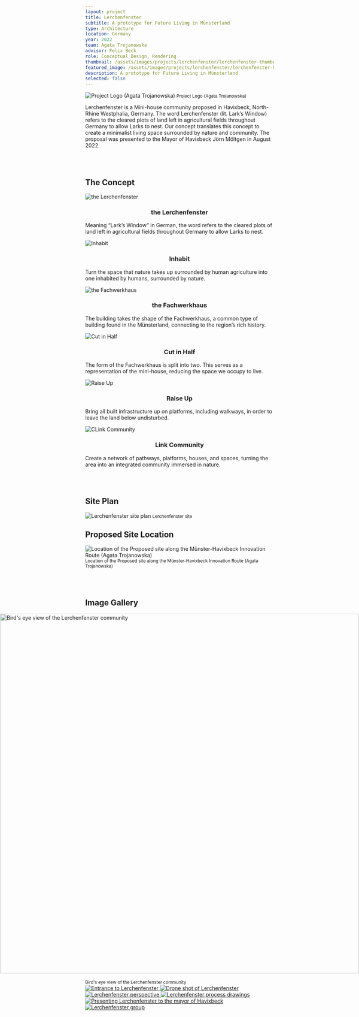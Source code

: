 ```yaml
---
layout: project
title: Lerchenfenster
subtitle: A prototype for Future Living in Münsterland
type: Architecture
location: Germany
year: 2022
team: Agata Trojanowska
advisor: Felix Beck
role: Conceptual Design, Rendering
thumbnail: /assets/images/projects/lerchenfenster/lerchenfenster-thumbnail.jpeg
featured_image: /assets/images/projects/lerchenfenster/lerchenfenster-hero.jpeg
description: A prototype for Future Living in Münsterland
selected: false
---
```


 <div class="content-row">
  <div class="content-col" style="flex: 1 1 0;">
    <img src="/assets/images/projects/lerchenfenster/lerchenfenster-logo.png" alt="Project Logo (Agata Trojanowska)" class="equal-height-img">
    <small> Project Logo (Agata Trojanowska) </small>
  </div>
  <div class="content-col" style="flex: 5 1 0;">
    <p> Lerchenfenster is a Mini-house community proposed in Havixbeck, North-Rhine Westphalia, Germany. The word Lerchenfenster (lit. Lark’s Window) refers to the cleared plots of land left in agricultural fields throughout Germany to allow Larks to nest. Our concept translates this concept to create a minimalist living space surrounded by nature and community. The proposal was presented to the Mayor of Havixbeck Jörn Möltgen in August 2022. </p>
  </div>
</div>



<br><br>

## The Concept

<div class="content-row">
  <div class="content-col" style="flex: 1 1 0;">
    <img src="/assets/images/projects/lerchenfenster/concept-1.png" alt="the Lerchenfenster" class="equal-height-img">
    <br> <h3 style="text-align: center;"> the Lerchenfenster </h3>
    <p>
    Meaning “Lark’s Window” in German, the word refers to the cleared plots of land left in agricultural fields throughout Germany to allow Larks to nest. </p>
  </div>
  <div class="content-col" style="flex: 1 1 0;">
    <img src="/assets/images/projects/lerchenfenster/concept-2.png" alt="Inhabit" class="equal-height-img">
    <br> <h3 style="text-align: center;"> Inhabit </h3>
    <p>
    Turn the space that nature takes up surrounded by human agriculture into one inhabited by humans, surrounded by nature. </p>
  </div>
  <div class="content-col" style="flex: 1 1 0;">
    <img src="/assets/images/projects/lerchenfenster/concept-3.png" alt="the Fachwerkhaus" class="equal-height-img">
    <br> <h3 style="text-align: center;"> the Fachwerkhaus </h3>
    <p>
    The building takes the shape of the Fachwerkhaus, a common type of building found in the Münsterland, connecting to the region’s rich history. </p>
  </div>
</div>

<div class="content-row">
  <div class="content-col" style="flex: 1 1 0;">
    <img src="/assets/images/projects/lerchenfenster/concept-4.png" alt="Cut in Half" class="equal-height-img">
    <br> <h3 style="text-align: center;"> Cut in Half </h3>
    <p>
    The form of the Fachwerkhaus is split into two. This serves as a representation of the mini-house, reducing the space we occupy to live. </p>
  </div>
  <div class="content-col" style="flex: 1 1 0;">
    <img src="/assets/images/projects/lerchenfenster/concept-5.png" alt="Raise Up" class="equal-height-img">
    <br> <h3 style="text-align: center;"> Raise Up </h3>
    <p>
   Bring all built infrastructure up on platforms, including walkways, in order to leave the land below undisturbed. </p>
  </div>
  <div class="content-col" style="flex: 1 1 0;">
    <img src="/assets/images/projects/lerchenfenster/concept-6.png" alt="CLink Community" class="equal-height-img">
    <br> <h3 style="text-align: center;"> Link Community </h3>
    <p>
    Create a network of pathways, platforms, houses, and spaces, turning the area into an integrated community immersed in nature. </p>
  </div>
</div>
<br><br>

 <div class="content-row">
  <div class="content-col" style="flex: 1 1 0;">
  	<h2> Site Plan </h2>
    <img src="/assets/images/projects/lerchenfenster/site-plan.png" alt=" Lerchenfenster site plan">
    <small> Lerchenfenster site </small>
  </div>
  <div class="content-col" style="flex: 2.5 1 0;">
   <h2> Proposed Site Location </h2>
    <img src="/assets/images/projects/lerchenfenster/innovation-route.png" alt=" Location of the Proposed site along the Münster-Havixbeck Innovation Route (Agata Trojanowska)">
	<small> Location of the Proposed site along the Münster-Havixbeck Innovation Route (Agata Trojanowska) </small>
  </div>
</div>

<br><br>

## Image Gallery

<img src="/assets/images/projects/lerchenfenster/lerchenfenster-thumbnail.jpeg" alt="Bird's eye view of the Lerchenfenster community" style="display: block; width: 100vw; max-width: 100vw; margin-left: 50%; transform: translateX(-50%); height: auto;" /> 
<br>
<small> Bird's eye view of the Lerchenfenster community </small>

<br>

<div class="gallery-grid">
  <a href="/assets/images/projects/lerchenfenster/lerchenfenster-sign.jpeg" class="glightbox" data-gallery="project-gallery">
    <img src="/assets/images/projects/lerchenfenster/lerchenfenster-sign.jpeg" alt="Entrance to Lerchenfenster">
  </a>
  <a href="/assets/images/projects/lerchenfenster/drone-shot.jpeg" class="glightbox" data-gallery="project-gallery">
    <img src="/assets/images/projects/lerchenfenster/drone-shot.jpeg" alt="Drone shot of Lerchenfenster">
  </a>
  <a href="/assets/images/projects/lerchenfenster/lerchenfenster-2.jpeg" class="glightbox" data-gallery="project-gallery">
    <img src="/assets/images/projects/lerchenfenster/lerchenfenster-2.jpeg" alt="Lerchenfenster perspective">
  </a>
    <a href="/assets/images/projects/lerchenfenster/lerchenfenster-drawings.jpeg" class="glightbox" data-gallery="project-gallery">
    <img src="/assets/images/projects/lerchenfenster/lerchenfenster-drawings.jpeg" alt="Lerchenfenster process drawings">
  </a>
    <a href="/assets/images/projects/lerchenfenster/lerchenfenster-presentation.jpeg" class="glightbox" data-gallery="project-gallery">
    <img src="/assets/images/projects/lerchenfenster/lerchenfenster-presentation.jpeg" alt="Presenting Lerchenfenster to the mayor of Havixbeck">
  </a>
    <a href="/assets/images/projects/lerchenfenster/lerchenfenster-group.jpg" class="glightbox" data-gallery="project-gallery">
    <img src="/assets/images/projects/lerchenfenster/lerchenfenster-group.jpg" alt="Lerchenfenster group">
  </a>
  <!-- Add more images as needed -->
</div>